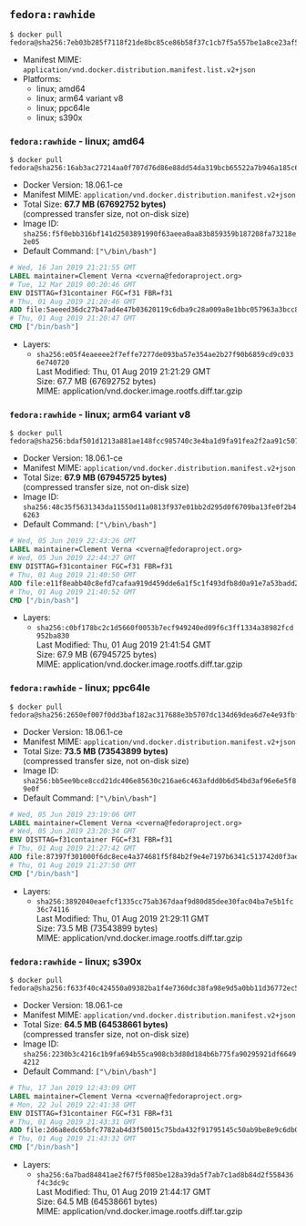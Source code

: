 ## `fedora:rawhide`

```console
$ docker pull fedora@sha256:7eb03b285f7118f21de8bc85ce86b58f37c1cb7f5a557be1a8ce23af5eb00ae5
```

-	Manifest MIME: `application/vnd.docker.distribution.manifest.list.v2+json`
-	Platforms:
	-	linux; amd64
	-	linux; arm64 variant v8
	-	linux; ppc64le
	-	linux; s390x

### `fedora:rawhide` - linux; amd64

```console
$ docker pull fedora@sha256:16ab3ac27214aa0f707d76d86e88dd54da319bcb65522a7b946a185c6993727c
```

-	Docker Version: 18.06.1-ce
-	Manifest MIME: `application/vnd.docker.distribution.manifest.v2+json`
-	Total Size: **67.7 MB (67692752 bytes)**  
	(compressed transfer size, not on-disk size)
-	Image ID: `sha256:f5f0ebb316bf141d2503891990f63aeea0aa83b859359b187208fa73218e2e05`
-	Default Command: `["\/bin\/bash"]`

```dockerfile
# Wed, 16 Jan 2019 21:21:55 GMT
LABEL maintainer=Clement Verna <cverna@fedoraproject.org>
# Tue, 12 Mar 2019 00:20:46 GMT
ENV DISTTAG=f31container FGC=f31 FBR=f31
# Thu, 01 Aug 2019 21:20:46 GMT
ADD file:5aeeed36dc27b47ad4e47b03620119c6dba9c28a009a8e1bbc057963a3bcc824 in / 
# Thu, 01 Aug 2019 21:20:47 GMT
CMD ["/bin/bash"]
```

-	Layers:
	-	`sha256:e05f4eaeeee2f7effe7277de093ba57e354ae2b27f90b6859cd9c0336e740720`  
		Last Modified: Thu, 01 Aug 2019 21:21:29 GMT  
		Size: 67.7 MB (67692752 bytes)  
		MIME: application/vnd.docker.image.rootfs.diff.tar.gzip

### `fedora:rawhide` - linux; arm64 variant v8

```console
$ docker pull fedora@sha256:bdaf501d1213a881ae148fcc985740c3e4ba1d9fa91fea2f2aa91c507c6e31df
```

-	Docker Version: 18.06.1-ce
-	Manifest MIME: `application/vnd.docker.distribution.manifest.v2+json`
-	Total Size: **67.9 MB (67945725 bytes)**  
	(compressed transfer size, not on-disk size)
-	Image ID: `sha256:48c35f5631343da11550d11a0813f937e01bb2d295d0f6709ba13fe0f2b46263`
-	Default Command: `["\/bin\/bash"]`

```dockerfile
# Wed, 05 Jun 2019 22:43:26 GMT
LABEL maintainer=Clement Verna <cverna@fedoraproject.org>
# Wed, 05 Jun 2019 22:44:27 GMT
ENV DISTTAG=f31container FGC=f31 FBR=f31
# Thu, 01 Aug 2019 21:40:50 GMT
ADD file:e11f8eabb40c8efd7cafaa919d459dde6a1f5c1f493dfb8d0a91e7a53badd221 in / 
# Thu, 01 Aug 2019 21:40:52 GMT
CMD ["/bin/bash"]
```

-	Layers:
	-	`sha256:c0bf178bc2c1d5660f0053b7ecf949240ed09f6c3ff1334a38982fcd952ba830`  
		Last Modified: Thu, 01 Aug 2019 21:41:54 GMT  
		Size: 67.9 MB (67945725 bytes)  
		MIME: application/vnd.docker.image.rootfs.diff.tar.gzip

### `fedora:rawhide` - linux; ppc64le

```console
$ docker pull fedora@sha256:2650ef007f0dd3baf182ac317688e3b5707dc134d69dea6d7e4e93fbfeae2f5f
```

-	Docker Version: 18.06.1-ce
-	Manifest MIME: `application/vnd.docker.distribution.manifest.v2+json`
-	Total Size: **73.5 MB (73543899 bytes)**  
	(compressed transfer size, not on-disk size)
-	Image ID: `sha256:bb5ee9bce8ccd21dc406e85630c216ae6c463afdd0b6d54bd3af96e6e5f89e0f`
-	Default Command: `["\/bin\/bash"]`

```dockerfile
# Wed, 05 Jun 2019 23:19:06 GMT
LABEL maintainer=Clement Verna <cverna@fedoraproject.org>
# Wed, 05 Jun 2019 23:20:34 GMT
ENV DISTTAG=f31container FGC=f31 FBR=f31
# Thu, 01 Aug 2019 21:27:42 GMT
ADD file:87397f301000f6dc8ece4a374681f5f84b2f9e4e7197b6341c513742d0f3ae3f in / 
# Thu, 01 Aug 2019 21:27:50 GMT
CMD ["/bin/bash"]
```

-	Layers:
	-	`sha256:3892040eaefcf1335cc75ab367daaf9d80d85dee30fac04ba7e5b1fc36c74116`  
		Last Modified: Thu, 01 Aug 2019 21:29:11 GMT  
		Size: 73.5 MB (73543899 bytes)  
		MIME: application/vnd.docker.image.rootfs.diff.tar.gzip

### `fedora:rawhide` - linux; s390x

```console
$ docker pull fedora@sha256:f633f40c424550a09382ba1f4e7360dc38fa98e9d5a0bb11d36772ec57507a3d
```

-	Docker Version: 18.06.1-ce
-	Manifest MIME: `application/vnd.docker.distribution.manifest.v2+json`
-	Total Size: **64.5 MB (64538661 bytes)**  
	(compressed transfer size, not on-disk size)
-	Image ID: `sha256:2230b3c4216c1b9fa694b55ca908cb3d80d184b6b775fa90295921df66494212`
-	Default Command: `["\/bin\/bash"]`

```dockerfile
# Thu, 17 Jan 2019 12:43:09 GMT
LABEL maintainer=Clement Verna <cverna@fedoraproject.org>
# Mon, 22 Jul 2019 22:41:38 GMT
ENV DISTTAG=f31container FGC=f31 FBR=f31
# Thu, 01 Aug 2019 21:43:31 GMT
ADD file:2d6a8edc65bfc7782ab4d3f50015c75bda432f91795145c50ab9be8e9c6db03f in / 
# Thu, 01 Aug 2019 21:43:32 GMT
CMD ["/bin/bash"]
```

-	Layers:
	-	`sha256:6a7bad84841ae2f67f5f085be128a39da5f7ab7c1ad8b84d2f558436f4c3dc9c`  
		Last Modified: Thu, 01 Aug 2019 21:44:17 GMT  
		Size: 64.5 MB (64538661 bytes)  
		MIME: application/vnd.docker.image.rootfs.diff.tar.gzip
